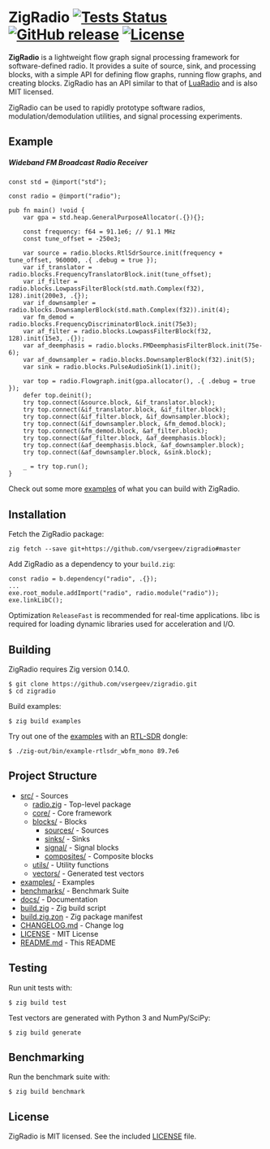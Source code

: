 # ZigRadio [![Tests Status](https://github.com/vsergeev/zigradio/actions/workflows/tests.yml/badge.svg)](https://github.com/vsergeev/zigradio/actions/workflows/tests.yml) [![GitHub release](https://img.shields.io/github/release/vsergeev/zigradio.svg?maxAge=7200)](https://github.com/vsergeev/zigradio) [![License](https://img.shields.io/badge/license-MIT-blue.svg)](https://github.com/vsergeev/zigradio/blob/master/LICENSE)

**ZigRadio** is a lightweight flow graph signal processing framework for
software-defined radio. It provides a suite of source, sink, and processing
blocks, with a simple API for defining flow graphs, running flow graphs, and
creating blocks. ZigRadio has an API similar to that of
[LuaRadio](https://luaradio.io/) and is also MIT licensed.

ZigRadio can be used to rapidly prototype software radios,
modulation/demodulation utilities, and signal processing experiments.

## Example

##### Wideband FM Broadcast Radio Receiver

``` zig
const std = @import("std");

const radio = @import("radio");

pub fn main() !void {
    var gpa = std.heap.GeneralPurposeAllocator(.{}){};

    const frequency: f64 = 91.1e6; // 91.1 MHz
    const tune_offset = -250e3;

    var source = radio.blocks.RtlSdrSource.init(frequency + tune_offset, 960000, .{ .debug = true });
    var if_translator = radio.blocks.FrequencyTranslatorBlock.init(tune_offset);
    var if_filter = radio.blocks.LowpassFilterBlock(std.math.Complex(f32), 128).init(200e3, .{});
    var if_downsampler = radio.blocks.DownsamplerBlock(std.math.Complex(f32)).init(4);
    var fm_demod = radio.blocks.FrequencyDiscriminatorBlock.init(75e3);
    var af_filter = radio.blocks.LowpassFilterBlock(f32, 128).init(15e3, .{});
    var af_deemphasis = radio.blocks.FMDeemphasisFilterBlock.init(75e-6);
    var af_downsampler = radio.blocks.DownsamplerBlock(f32).init(5);
    var sink = radio.blocks.PulseAudioSink(1).init();

    var top = radio.Flowgraph.init(gpa.allocator(), .{ .debug = true });
    defer top.deinit();
    try top.connect(&source.block, &if_translator.block);
    try top.connect(&if_translator.block, &if_filter.block);
    try top.connect(&if_filter.block, &if_downsampler.block);
    try top.connect(&if_downsampler.block, &fm_demod.block);
    try top.connect(&fm_demod.block, &af_filter.block);
    try top.connect(&af_filter.block, &af_deemphasis.block);
    try top.connect(&af_deemphasis.block, &af_downsampler.block);
    try top.connect(&af_downsampler.block, &sink.block);

    _ = try top.run();
}
```

Check out some more [examples](examples) of what you can build with ZigRadio.

## Installation

Fetch the ZigRadio package:

```
zig fetch --save git+https://github.com/vsergeev/zigradio#master
```

Add ZigRadio as a dependency to your `build.zig`:

```
const radio = b.dependency("radio", .{});
...
exe.root_module.addImport("radio", radio.module("radio"));
exe.linkLibC();
```

Optimization `ReleaseFast` is recommended for real-time applications. libc is
required for loading dynamic libraries used for acceleration and I/O.

## Building

ZigRadio requires Zig version 0.14.0.

```
$ git clone https://github.com/vsergeev/zigradio.git
$ cd zigradio
```

Build examples:

``` shell
$ zig build examples
```

Try out one of the [examples](examples) with an
[RTL-SDR](http://www.rtl-sdr.com/about-rtl-sdr/) dongle:

```
$ ./zig-out/bin/example-rtlsdr_wbfm_mono 89.7e6
```

## Project Structure

* [src/](src/) - Sources
    * [radio.zig](src/radio.zig) - Top-level package
    * [core/](src/core) - Core framework
    * [blocks/](src/blocks) - Blocks
        * [sources/](src/blocks/sources) - Sources
        * [sinks/](src/blocks/sinks) - Sinks
        * [signal/](src/blocks/signal) - Signal blocks
        * [composites/](src/blocks/composites) - Composite blocks
    * [utils/](src/utils) - Utility functions
    * [vectors/](src/vectors) - Generated test vectors
* [examples/](examples) - Examples
* [benchmarks/](benchmarks) - Benchmark Suite
* [docs/](docs) - Documentation
* [build.zig](build.zig) - Zig build script
* [build.zig.zon](build.zig.zon) - Zig package manifest
* [CHANGELOG.md](CHANGELOG.md) - Change log
* [LICENSE](LICENSE) - MIT License
* [README.md](README.md) - This README

## Testing

Run unit tests with:

```
$ zig build test
```

Test vectors are generated with Python 3 and NumPy/SciPy:

```
$ zig build generate
```

## Benchmarking

Run the benchmark suite with:

```
$ zig build benchmark
```

## License

ZigRadio is MIT licensed. See the included [LICENSE](LICENSE) file.

